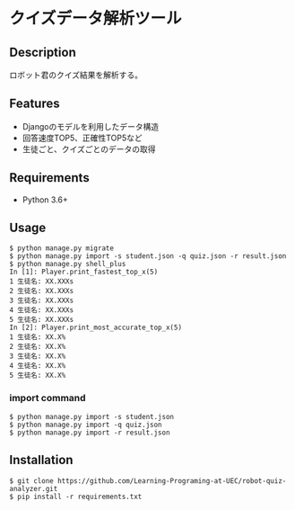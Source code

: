 # クイズデータ解析ツール

## Description
ロボット君のクイズ結果を解析する。

## Features
- Djangoのモデルを利用したデータ構造
- 回答速度TOP5、正確性TOP5など
- 生徒ごと、クイズごとのデータの取得

## Requirements
- Python 3.6+

## Usage
```
$ python manage.py migrate
$ python manage.py import -s student.json -q quiz.json -r result.json
$ python manage.py shell_plus
In [1]: Player.print_fastest_top_x(5)
1 生徒名: XX.XXXs
2 生徒名: XX.XXXs
3 生徒名: XX.XXXs
4 生徒名: XX.XXXs
5 生徒名: XX.XXXs
In [2]: Player.print_most_accurate_top_x(5)
1 生徒名: XX.X%
2 生徒名: XX.X%
3 生徒名: XX.X%
4 生徒名: XX.X%
5 生徒名: XX.X%
```

### import command
```
$ python manage.py import -s student.json
$ python manage.py import -q quiz.json
$ python manage.py import -r result.json
```

## Installation
```
$ git clone https://github.com/Learning-Programing-at-UEC/robot-quiz-analyzer.git
$ pip install -r requirements.txt
```
